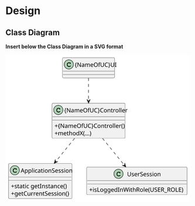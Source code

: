 # Design

## Class Diagram

**Insert below the Class Diagram in a SVG format**

![Class Diagram](svg/class-diagram.svg)
